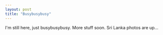 ```yaml
---
layout: post
title: "Busybusybusy"
---
```

I'm still here, just busybusybusy. More stuff soon. Sri Lanka photos are up...

